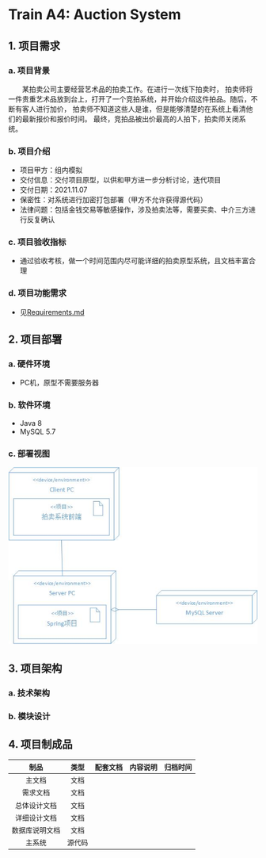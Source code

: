 # Train A4: Auction System

## 1. 项目需求
### a. 项目背景
&ensp;&ensp;&ensp;&ensp;某拍卖公司主要经营艺术品的拍卖工作。在进行一次线下拍卖时，
拍卖师将一件贵重艺术品放到台上，打开了一个竞拍系统，并开始介绍这件拍品。随后，不断有客人进行加价，
拍卖师不知道这些人是谁，但是能够清楚的在系统上看清他们的最新报价和报价时间。
最终，竞拍品被出价最高的人拍下，拍卖师关闭系统。
### b. 项目介绍
* 项目甲方：组内模拟
* 交付信息：交付项目原型，以供和甲方进一步分析讨论，迭代项目
* 交付日期：2021.11.07
* 保密性：对系统进行加密打包部署（甲方不允许获得源代码）
* 法律问题：包括金钱交易等敏感操作，涉及拍卖法等，需要买卖、中介三方进行反复确认
### c. 项目验收指标
* 通过验收考核，做一个时间范围内尽可能详细的拍卖原型系统，且文档丰富合理
### d. 项目功能需求
* 见[Requirements.md](./Requirements.md)

## 2. 项目部署
### a. 硬件环境
* PC机，原型不需要服务器
### b. 软件环境
* Java 8
* MySQL 5.7
### c. 部署视图
![项目部署视图](./images/deploymentview.jpg)
## 3. 项目架构
### a. 技术架构

### b. 模块设计

## 4. 项目制成品


| 制品 | 类型 | 配套文档 | 内容说明 | 归档时间 |
|:---: |:---:|:-------:|:--------|:-----:|
| 主文档 | 文档 |         |         |       |
| 需求文档 | 文档 |         |         |       |
| 总体设计文档 | 文档 |         |         |       |
| 详细设计文档 | 文档 |         |         |       |
| 数据库说明文档 | 文档 |        |          |     |
| 主系统 | 源代码 |   |  |  |